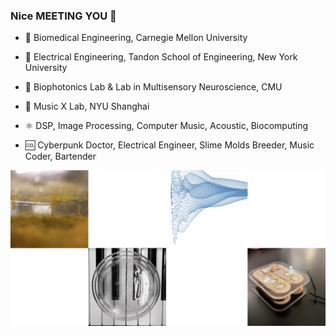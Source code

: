 ### Nice MEETING YOU 👻

- 🧬 Biomedical Engineering, Carnegie Mellon University

- 💜 Electrical Engineering, Tandon School of Engineering, New York University

- 🔬 Biophotonics Lab & Lab in Multisensory Neuroscience, CMU

-  🎹 Music X Lab, NYU Shanghai

- ⚛️ DSP, Image Processing, Computer Music, Acoustic, Biocomputing

- 🆒 Cyberpunk Doctor, Electrical Engineer, Slime Molds Breeder, Music Coder, Bartender


![Image](https://github.com/GhosTTTTTian/GhosTTTTTian/raw/main/img/bk.jpg)
